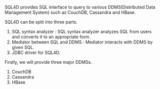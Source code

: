 SQL4D provides SQL interface to query to various DDMS(Distributed Data Management System) such as CouchDB, Cassandra and HBase.

SQL4D can be split into three parts.
  1. SQL syntax analyzer : SQL syntax analyzer analyzes SQL from users and converts it to an appropriate form.
  1. Mediator between SQL and DDMS : Mediator interacts with DDMS by given SQL.
  1. JDBC driver for SQL4D.

Firstly, we will provide three major DDMSs.
  1. CouchDB
  1. Cassandra
  1. HBase